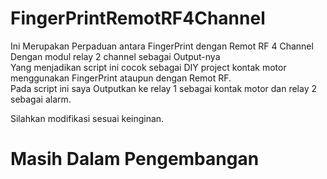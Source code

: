 # FingerPrintRemotRF4Channel
Ini Merupakan Perpaduan antara FingerPrint dengan Remot RF 4 Channel </br>
Dengan modul relay 2 channel sebagai Output-nya </br>
Yang menjadikan script ini cocok sebagai DIY project kontak motor menggunakan FingerPrint ataupun dengan Remot RF. </br>
Pada script ini saya Outputkan ke relay 1 sebagai kontak motor dan relay 2 sebagai alarm. </br>

Silahkan modifikasi sesuai keinginan.
# Masih Dalam Pengembangan

